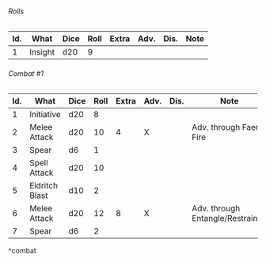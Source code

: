 ###### Rolls
| Id. | What    | Dice | Roll | Extra | Adv. | Dis. | Note |
| --- | ------- | ---- | ---- | ----- | ---- | ---- | ---- |
| 1   | Insight | d20  | 9    |       |      |      |      |

###### Combat #1
| Id. | What           | Dice | Roll | Extra | Adv. | Dis. | Note                             |
| --- | -------------- | ---- | ---- | ----- | ---- | ---- | -------------------------------- |
| 1   | Initiative     | d20  | 8    |       |      |      |                                  |
| 2   | Melee Attack   | d20  | 10   | 4     | X    |      | Adv. through Faerie Fire         |
| 3   | Spear          | d6   | 1    |       |      |      |                                  | 
| 4   | Spell Attack   | d20  | 10   |       |      |      |                                  |
| 5   | Eldritch Blast | d10  | 2    |       |      |      |                                  |
| 6   | Melee Attack   | d20  | 12   | 8     | X    |      | Adv. through Entangle/Restrained |
| 7   | Spear          | d6   | 2    |       |      |      |                                  |
^combat